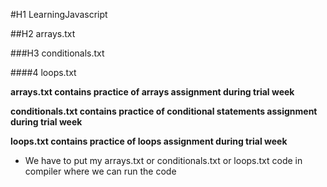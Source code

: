 #H1 LearningJavascript

##H2 arrays.txt 

###H3 conditionals.txt

####4 loops.txt


**arrays.txt contains practice of arrays assignment during trial week**


 **conditionals.txt contains practice of conditional statements assignment during trial week**


 **loops.txt contains practice of loops assignment during trial week**


- We have to put my arrays.txt or conditionals.txt or loops.txt code in compiler where we can run the code
